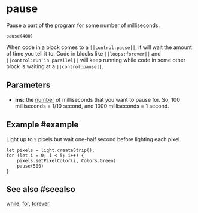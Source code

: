 # pause

Pause a part of the program for some number of milliseconds.

```sig
pause(400)
```

When code in a block comes to a ``||control:pause||``, it will wait the amount of time you tell it to. Code
in blocks like ``||loops:forever||`` and ``||control:run in parallel||`` will keep running while code in some other
block is waiting at a ``||control:pause||``.

## Parameters

* **ms**: the [number](/types/number) of milliseconds that you want to pause for. So, 100 milliseconds = 1/10 second, and 1000 milliseconds = 1 second.

## Example #example

Light up to `5` pixels but wait one-half second before lighting each pixel.

```blocks
let pixels = light.createStrip();
for (let i = 0; i < 5; i++) {
    pixels.setPixelColor(i, Colors.Green)
    pause(500)
}
```

## See also #seealso

[while](/blocks/loops/while), [for](/blocks/loops/for),
[forever](/reference/loops/forever)
